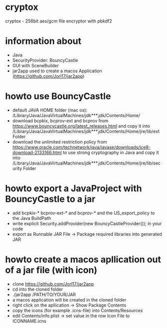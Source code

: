 # cryptox
cryptox - 256bit aes/gcm file encryptor with pbkdf2

# information about
- Java
- SecurityProvider: BouncyCastle
- GUI with SceneBuilder
- jar2app used to create a macos Application (https://github.com/Jorl17/jar2app)

# howto use BouncyCastle
- default JAVA HOME folder (mac os): /Library/Java/JavaVirtualMachines/jdk***.jdk/Contents/Home/
- download bcpkix, bcprov-ext and bcprov from https://www.bouncycastle.org/latest_releases.html and copy it into /Library/Java/JavaVirtualMachines/jdk***.jdk/Contents/Home/jre/lib/ext Folder
- download the unlimited restriction policy from https://www.oracle.com/technetwork/java/javase/downloads/jce8-download-2133166.html to use strong cryptography in Java and copy it into /Library/Java/JavaVirtualMachines/jdk***.jdk/Contents/Home/jre/lib/security Folder


# howto export a JavaProject with BouncyCastle to a jar
- add bcpkix-*  bcprov-ext-* and bcprov-* and the US_export_policy to the Java BuildPath
- write explicit Security.addProvider(new BouncyCastleProvider()); in your code
- export as Runnable JAR File -> Package required libraries into generated JAR

# howto create a macos apllication out of a jar file (with icon)
- clone https://github.com/Jorl17/jar2app
- cd into the cloned folder
- ./jar2app /PATH/TO/YOUR/JAR
- a macos application will be created in the cloned folder
- right click on the apllication -> Show Package Contents 
- copy the icons (for example .icns-file) into Contents/Resources
- edit Contents/info.plist -> set value in the row Icon File to ICONNAME.icns
